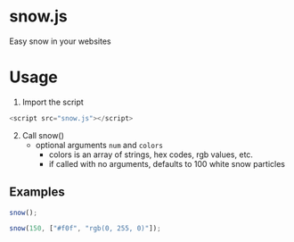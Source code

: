 # snow.js

Easy snow in your websites

# Usage
1. Import the script
```js
<script src="snow.js"></script>
```
2. Call snow()
    - optional arguments ```num``` and ```colors```
      - colors is an array of strings, hex codes, rgb values, etc.
      - if called with no arguments, defaults to 100 white snow particles

## Examples

```js 
snow();
```

```js 
snow(150, ["#f0f", "rgb(0, 255, 0)"]);
```
